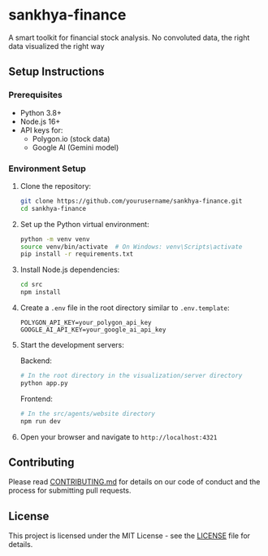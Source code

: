 # sankhya-finance
A smart toolkit for financial stock analysis. No convoluted data, the right data visualized the right way 

## Setup Instructions

### Prerequisites
- Python 3.8+
- Node.js 16+
- API keys for:
  - Polygon.io (stock data)
  - Google AI (Gemini model)

### Environment Setup

1. Clone the repository:
   ```bash
   git clone https://github.com/yourusername/sankhya-finance.git
   cd sankhya-finance
   ```

2. Set up the Python virtual environment:
   ```bash
   python -m venv venv
   source venv/bin/activate  # On Windows: venv\Scripts\activate
   pip install -r requirements.txt
   ```

3. Install Node.js dependencies:
   ```bash
   cd src
   npm install
   ```

4. Create a `.env` file in the root directory similar to `.env.template`:
   ```
   POLYGON_API_KEY=your_polygon_api_key
   GOOGLE_AI_API_KEY=your_google_ai_api_key
   ```

5. Start the development servers:
   
   Backend:
   ```bash
   # In the root directory in the visualization/server directory
   python app.py
   ```

   Frontend:
   ```bash
   # In the src/agents/website directory
   npm run dev
   ```

6. Open your browser and navigate to `http://localhost:4321`

## Contributing

Please read [CONTRIBUTING.md](CONTRIBUTING.md) for details on our code of conduct and the process for submitting pull requests.

## License

This project is licensed under the MIT License - see the [LICENSE](LICENSE) file for details.

